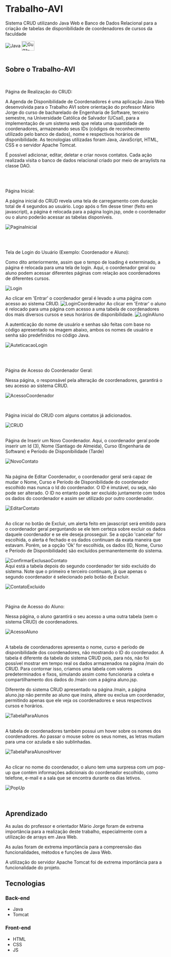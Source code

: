 # Trabalho-AVI
Sistema CRUD utilizando Java Web e Banco de Dados Relacional para a criação de tabelas de disponibilidade de coordenadores de cursos da faculdade

<img align="center" alt="Java" src= "https://img.shields.io/badge/Java-ED8B00?style=for-the-badge&logo=openjdk&logoColor=white"/>
<img align="center" alt="Guga-JS" height="30" width="40" src="https://cdn.jsdelivr.net/gh/devicons/devicon/icons/javascript/javascript-original.svg" />
<br/> <br/>

## Sobre o Trabalho-AVI
<br/>

Página de Realização do CRUD:

A Agenda de Disponibilidade de Coordenadores é uma aplicação Java Web desenvolvida para o Trabalho AVI sobre orientação do professor Mário Jorge do curso de bacharelado de Engenharia de Software, terceiro semestre, na Universidade Católica de Salvador (UCsal), para a implementação de um sistema web que relata uma quantidade de coordenadores, armazenando seus IDs (códigos de reconhecimento utilizado pelo banco de dados), nome e respectivos horários de disponibilidade. As tecnologias utilizadas foram Java, JavaScript, HTML, CSS e o servidor Apache Tomcat.

É possível adicionar, editar, deletar e criar novos contatos. Cada ação realizada visita o banco de dados relacional criado por meio de arraylists na classe DAO. 

<br/>


<br/>

Página Inicial: 

A página inicial do CRUD revela uma tela de carregamento com duração total de 4 segundos ao usuário. Logo após o fim desse timer (feito em javascript), a página é relocada para a página login.jsp, onde o coordenador ou o aluno poderão acessar as tabelas disponíveis.

![PaginaInicial](https://raw.githubusercontent.com/joaogstex/Trabalho-AVI/master/imagensAVI/loading.png)

<br/>
<br/>

Tela de Login do Usuário (Exemplo: Coordenador e Aluno): 

Como dito anteriormente, assim que o tempo de loading é exterminado, a página é relocada para uma tela de login. Aqui, o coordenador geral ou aluno podem acessar diferentes páginas com relação aos coordenadores de diferentes cursos.

![Login](https://raw.githubusercontent.com/joaogstex/Trabalho-AVI/master/imagensAVI/login.png)

Ao clicar em 'Entrar' o coordenador geral é levado a uma página com acesso ao sistema CRUD.
![LoginCoordenador](https://raw.githubusercontent.com/joaogstex/Trabalho-AVI/master/imagensAVI/loginCoordenador.png)
Ao clicar em 'Entrar' o aluno é relocado para uma página com acesso a uma tabela de coordenadores dos mais diversos cursos e seus horários de disponibilidade.
![LoginAluno](https://raw.githubusercontent.com/joaogstex/Trabalho-AVI/master/imagensAVI/loginAluno.png)

A autenticação do nome de usuário e senhas são feitas com base no código apresentado na imagem abaixo, ambos os nomes de usuário e senha são predefinidos no código Java.

![AuteticacaoLogin](https://raw.githubusercontent.com/joaogstex/Trabalho-AVI/master/imagensAVI/autenticacaoLogin.png)

<br/>
<br/>

Página de Acesso do Coordenador Geral: 

Nessa página, o responsável pela alteração de coordenadores, garantirá o seu acesso ao sistema CRUD. 

![AcessoCoordenador](https://raw.githubusercontent.com/joaogstex/Trabalho-AVI/master/imagensAVI/coordenadorHTML.png)

<br/>

Página inicial do CRUD com alguns contatos já adicionados.

![CRUD](https://raw.githubusercontent.com/joaogstex/Trabalho-AVI/master/imagensAVI/CRUD1.png)

<br/>
Página de Inserir um Novo Coordenador. Aqui, o coordenador geral pode inserir um Id (3), Nome (Santiago de Almeida), Curso (Engenharia de Software) e Período de Disponibilidade (Tarde)

![NovoContato](https://raw.githubusercontent.com/joaogstex/Trabalho-AVI/master/imagensAVI/criarNovoContato.png)

<br/>
Na página de Editar Coordenador, o coordenador geral será capaz de mudar o Nome, Curso e Período de Disponibilidade do coordenador escolhido mas nunca o Id do coordenador. O ID é imutável, ou seja, não pode ser alterado. O ID no entanto pode ser excluído juntamente com todos os dados do coordenador e assim ser utilizado por outro coordenador. 

![EditarContato](https://raw.githubusercontent.com/joaogstex/Trabalho-AVI/master/imagensAVI/editarContato.png)

<br/>
Ao clicar no botão de Excluir, um alerta feito em javascript será emitido para o coordenador geral perguntando se ele tem certeza sobre excluir os dados daquele coordenador e se ele deseja prosseguir. Se a opção 'cancelar' for escolhida, o alerta é fechado e os dados continuam da exata maneira que estavam. Porém, se a opção 'Ok' for escolhida, os dados (ID, Nome, Curso e Período de Disponibilidade) são excluídos permanentemente do sistema.

![ConfirmarExclusaoContato](https://raw.githubusercontent.com/joaogstex/Trabalho-AVI/master/imagensAVI/confirmarExclusao.png)
<br/>
Aqui está a tabela depois do segundo coordenador ter sido excluído do sistema. Note que o primeiro e terceiro continuam, já que apenas o segundo coordenador é selecionado pelo botão de Excluir.

![ContatoExcluido](https://raw.githubusercontent.com/joaogstex/Trabalho-AVI/master/imagensAVI/contatoExcluido.png)

<br/>

Página de Acesso do Aluno:

Nessa página, o aluno garantirá o seu acesso a uma outra tabela (sem o sistema CRUD) de coordenadores.

![AcessoAluno](https://raw.githubusercontent.com/joaogstex/Trabalho-AVI/master/imagensAVI/alunoHTML.png)

<br/>
A tabela de coordenadores apresenta o nome, curso e período de disponibilidade dos coordenadores, não mostrando o ID do coordenador. A tabela é diferente da tabela do sistema CRUD pois, para nós, não foi possível mostrar em tempo real os dados armazenados na página /main do CRUD. Para contornar isso, criamos uma tabela com valores predeterminados e fixos, simulando assim como funcionaria a coleta e compartilhamento dos dados do /main com a página aluno.jsp. 

<br/>

Diferente do sistema CRUD apresentado na página /main, a página aluno.jsp não permite ao aluno que insira, altere ou exclua um coordenador, permitindo apenas que ele veja os coordenadores e seus respectivos cursos e horários.

![TabelaParaAlunos](https://raw.githubusercontent.com/joaogstex/Trabalho-AVI/master/imagensAVI/tabelaParaAlunos1.png)

<br/>
A tabela de coordenadores também possui um hover sobre os nomes dos coordenadores. Ao passar o mouse sobre os seus nomes, as letras mudam para uma cor azulada e são sublinhadas.

![TabelaParaAlunosHover](https://raw.githubusercontent.com/joaogstex/Trabalho-AVI/master/imagensAVI/tabelaParaAlunosHover.png)

<br/>
Ao clicar no nome do coordenador, o aluno tem uma surpresa com um pop-up que contém informações adicionais do coordenador escolhido, como telefone, e-mail e a sala que se encontra durante os dias letivos.

![PopUp](https://raw.githubusercontent.com/joaogstex/Trabalho-AVI/master/imagensAVI/popUp.png)


<br/>

## Aprendizado

As aulas do professor e orientador Mário Jorge foram de extrema importância para a realização deste trabalho, especialmente com a utilização de arrays em Java Web.

As aulas foram de extrema importância para a compreensão das funcionalidades, métodos e funções de Java Web. 

A utilização do servidor Apache Tomcat foi de extrema importância para a funcionalidade do projeto.

## Tecnologias

### Back-end
- Java
- Tomcat

### Front-end
- HTML
- CSS
- JS
